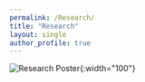 ```yaml
---
permalink: /Research/
title: "Research"
layout: single
author_profile: true
---
```


![Research Poster](https://arodts.github.io/project/images/Rodts_Aidan_REU_poster.jpg){:width="100"}
